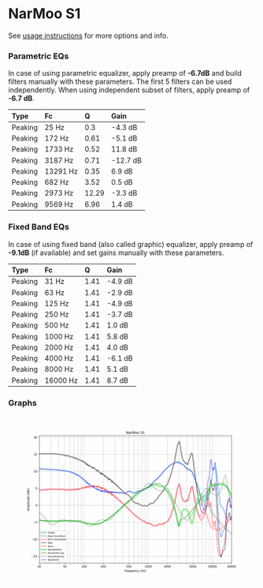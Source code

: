 # NarMoo S1
See [usage instructions](https://github.com/jaakkopasanen/AutoEq#usage) for more options and info.

### Parametric EQs
In case of using parametric equalizer, apply preamp of **-6.7dB** and build filters manually
with these parameters. The first 5 filters can be used independently.
When using independent subset of filters, apply preamp of **-6.7 dB**.

| Type    | Fc       |     Q | Gain     |
|:--------|:---------|:------|:---------|
| Peaking | 25 Hz    |  0.3  | -4.3 dB  |
| Peaking | 172 Hz   |  0.61 | -5.1 dB  |
| Peaking | 1733 Hz  |  0.52 | 11.8 dB  |
| Peaking | 3187 Hz  |  0.71 | -12.7 dB |
| Peaking | 13291 Hz |  0.35 | 6.9 dB   |
| Peaking | 682 Hz   |  3.52 | 0.5 dB   |
| Peaking | 2973 Hz  | 12.29 | -3.3 dB  |
| Peaking | 9569 Hz  |  6.96 | 1.4 dB   |

### Fixed Band EQs
In case of using fixed band (also called graphic) equalizer, apply preamp of **-9.1dB**
(if available) and set gains manually with these parameters.

| Type    | Fc       |    Q | Gain    |
|:--------|:---------|:-----|:--------|
| Peaking | 31 Hz    | 1.41 | -4.9 dB |
| Peaking | 63 Hz    | 1.41 | -2.9 dB |
| Peaking | 125 Hz   | 1.41 | -4.9 dB |
| Peaking | 250 Hz   | 1.41 | -3.7 dB |
| Peaking | 500 Hz   | 1.41 | 1.0 dB  |
| Peaking | 1000 Hz  | 1.41 | 5.8 dB  |
| Peaking | 2000 Hz  | 1.41 | 4.0 dB  |
| Peaking | 4000 Hz  | 1.41 | -6.1 dB |
| Peaking | 8000 Hz  | 1.41 | 5.1 dB  |
| Peaking | 16000 Hz | 1.41 | 8.7 dB  |

### Graphs
![](./NarMoo%20S1.png)